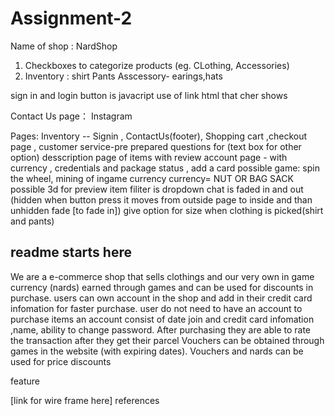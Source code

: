 # Assignment-2
Name of shop : NardShop
1. Checkboxes to categorize products (eg. CLothing, Accessories)
2. Inventory : shirt Pants Asscessory- earings,hats

sign in and login button is javacript use of link html that cher shows


Contact Us page： Instagram

Pages: Inventory -- Signin , ContactUs(footer), Shopping cart ,checkout page , customer service-pre prepared questions for (text box for other option) desscription page of items with review
account page - with currency , credentials and package status , add a card
possible game: spin the wheel, mining of ingame currency
currency= NUT OR BAG SACK
possible 3d for preview item
filiter is dropdown 
chat is faded in and out (hidden when button press it moves from outside page to inside and than unhidden fade [to fade in])
give option for size when clothing is picked(shirt and pants)

## readme starts here

We are a e-commerce shop that sells clothings and our very own in game currency (nards) earned through games and can be used for discounts in purchase.
users can own account in the shop and add in their credit card infomation for faster purchase. user do not need to have an account to purchase items
an account consist of date join and credit card infomation ,name, ability to change password. After purchasing they are able to rate the transaction after they get their parcel
Vouchers can be obtained through games in the website (with expiring dates). Vouchers and nards can be used for price discounts


feature

[link for wire frame here]
references

